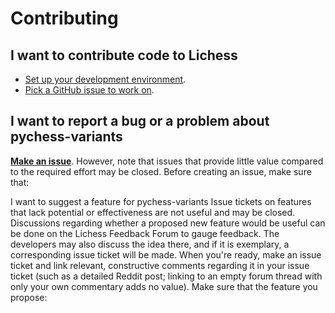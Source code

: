 # Contributing

## I want to contribute code to Lichess


- [Set up your development environment](https://github.com/lidevelopers/pychess-variants/wiki/pychess-variants-Development-Onboarding).
- [Pick a GitHub issue to work on](https://github.com/gbtami/pychess-variants/issues). 

## I want to report a bug or a problem about pychess-variants


[**Make an issue**](https://github.com/gbtami/pychess-variants/issues/new). However, note that issues that provide little value compared to the required effort may be closed. Before creating an issue, make sure that:

I want to suggest a feature for pychess-variants
Issue tickets on features that lack potential or effectiveness are not useful and may be closed. Discussions regarding whether a proposed new feature would be useful can be done on the Lichess Feedback Forum to gauge feedback. The developers may also discuss the idea there, and if it is exemplary, a corresponding issue ticket will be made. When you're ready, make an issue ticket and link relevant, constructive comments regarding it in your issue ticket (such as a detailed Reddit post; linking to an empty forum thread with only your own commentary adds no value). Make sure that the feature you propose:

